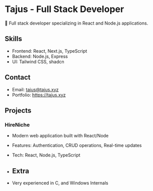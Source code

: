 # Tajus - Full Stack Developer

👋 Full stack developer specializing in React and Node.js applications.

## Skills
- Frontend: React, Next.js, TypeScript
- Backend: Node.js, Express
- UI: Tailwind CSS, shadcn

## Contact
- Email: tajus@tajus.xyz
- Portfolio: https://tajus.xyz

## Projects
### HireNiche
- Modern web application built with React/Node
- Features: Authentication, CRUD operations, Real-time updates
- Tech: React, Node.js, TypeScript

- ## Extra
- Very experienced in C, and Windows Internals
